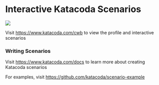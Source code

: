 # Interactive Katacoda Scenarios

[![](http://shields.katacoda.com/katacoda/cwb/count.svg)](https://www.katacoda.com/cwb "Get your profile on Katacoda.com")

Visit https://www.katacoda.com/cwb to view the profile and interactive scenarios

### Writing Scenarios
Visit https://www.katacoda.com/docs to learn more about creating Katacoda scenarios

For examples, visit https://github.com/katacoda/scenario-example
